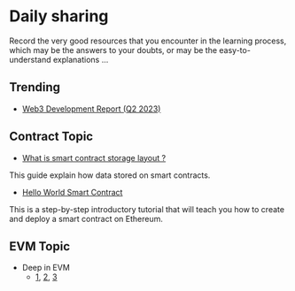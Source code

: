 # Daily sharing

Record the very good resources that you encounter in the learning process, which may be the answers to your doubts, or may be the easy-to-understand explanations ...

## Trending

- [Web3 Development Report (Q2 2023)](https://www.alchemy.com/blog/web3-developer-report-q2-2023)

## Contract Topic

- [What is smart contract storage layout ?](https://docs.alchemy.com/docs/smart-contract-storage-layout)

This guide explain how data stored on smart contracts.

- [Hello World Smart Contract](https://docs.alchemy.com/docs/hello-world-smart-contract)

This is a step-by-step introductory tutorial that will teach you how to create and deploy a smart contract on Ethereum.

## EVM Topic

- Deep in EVM
  - [1](https://mirror.xyz/xyyme.eth/GNVcUgKAOEiLyClKeqkmD35ctLu6_XomT3ZDIfV3tz8), [2](https://mirror.xyz/xyyme.eth/6vqE2DRsMzlPNmh3kYiwTdMBj-9hanmxyDuTHM7tZDU), [3](https://mirror.xyz/xyyme.eth/dsU7KoQLyqiHrY0bQX2ETq1zkDYiW-3PtzxfzGwRdss)
